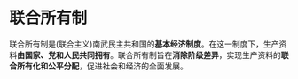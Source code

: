 # 联合所有制

联合所有制是(联合主义)南武民主共和国的**基本经济制度**。在这一制度下，生产资料**由国家、党和人民共同拥有**。联合所有制旨在**消除阶级差异**，实现生产资料的**联合所有化和公平分配**，促进社会和经济的全面发展。